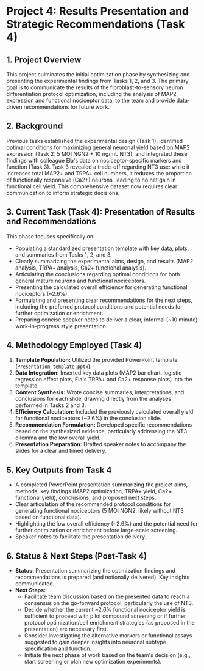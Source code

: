 # Project 4: Results Presentation and Strategic Recommendations (Task 4)

## 1. Project Overview

This project culminates the initial optimization phase by synthesizing and presenting the experimental findings from Tasks 1, 2, and 3. The primary goal is to communicate the results of the fibroblast-to-sensory neuron differentiation protocol optimization, including the analysis of MAP2 expression and functional nociceptor data, to the team and provide data-driven recommendations for future work.

## 2. Background

Previous tasks established the experimental design (Task 1), identified optimal conditions for maximizing general neuronal yield based on MAP2 expression (Task 2: 5 MOI NGN2 + 10 ng/mL NT3), and integrated these findings with colleague Ela's data on nociceptor-specific markers and function (Task 3). Task 3 revealed a trade-off regarding NT3 use: while it increases total MAP2+ and TRPA+ cell numbers, it reduces the proportion of functionally responsive (Ca2+) neurons, leading to no net gain in functional cell yield. This comprehensive dataset now requires clear communication to inform strategic decisions.

## 3. Current Task (Task 4): Presentation of Results and Recommendations

This phase focuses specifically on:

* Populating a standardized presentation template with key data, plots, and summaries from Tasks 1, 2, and 3.
* Clearly summarizing the experimental aims, design, and results (MAP2 analysis, TRPA+ analysis, Ca2+ functional analysis).
* Articulating the conclusions regarding optimal conditions for both general mature neurons and functional nociceptors.
* Presenting the calculated overall efficiency for generating functional nociceptors (~2.6%).
* Formulating and presenting clear recommendations for the next steps, including the preferred protocol conditions and potential needs for further optimization or enrichment.
* Preparing concise speaker notes to deliver a clear, informal (~10 minute) work-in-progress style presentation.

## 4. Methodology Employed (Task 4)

1.  **Template Population:** Utilized the provided PowerPoint template (`Presentation template.pptx`).
2.  **Data Integration:** Inserted key data plots (MAP2 bar chart, logistic regression effect plots, Ela's TRPA+ and Ca2+ response plots) into the template.
3.  **Content Synthesis:** Wrote concise summaries, interpretations, and conclusions for each slide, drawing directly from the analyses performed in Tasks 2 and 3.
4.  **Efficiency Calculation:** Included the previously calculated overall yield for functional nociceptors (~2.6%) in the conclusion slide.
5.  **Recommendation Formulation:** Developed specific recommendations based on the synthesized evidence, particularly addressing the NT3 dilemma and the low overall yield.
6.  **Presentation Preparation:** Drafted speaker notes to accompany the slides for a clear and timed delivery.

## 5. Key Outputs from Task 4

* A completed PowerPoint presentation summarizing the project aims, methods, key findings (MAP2 optimization, TRPA+ yield, Ca2+ functional yield), conclusions, and proposed next steps.
* Clear articulation of the recommended protocol conditions for generating functional nociceptors (5 MOI NGN2, likely without NT3 based on functional data).
* Highlighting the low overall efficiency (~2.6%) and the potential need for further optimization or enrichment before large-scale screening.
* Speaker notes to facilitate the presentation delivery.

## 6. Status & Next Steps (Post-Task 4)

* **Status:** Presentation summarizing the optimization findings and recommendations is prepared (and notionally delivered). Key insights communicated.
* **Next Steps:**
    * Facilitate team discussion based on the presented data to reach a consensus on the go-forward protocol, particularly the use of NT3.
    * Decide whether the current ~2.6% functional nociceptor yield is sufficient to proceed with pilot compound screening or if further protocol optimization/cell enrichment strategies (as proposed in the presentation) are necessary first.
    * Consider investigating the alternative markers or functional assays suggested to gain deeper insights into neuronal subtype specification and function.
    * Initiate the next phase of work based on the team's decision (e.g., start screening or plan new optimization experiments).